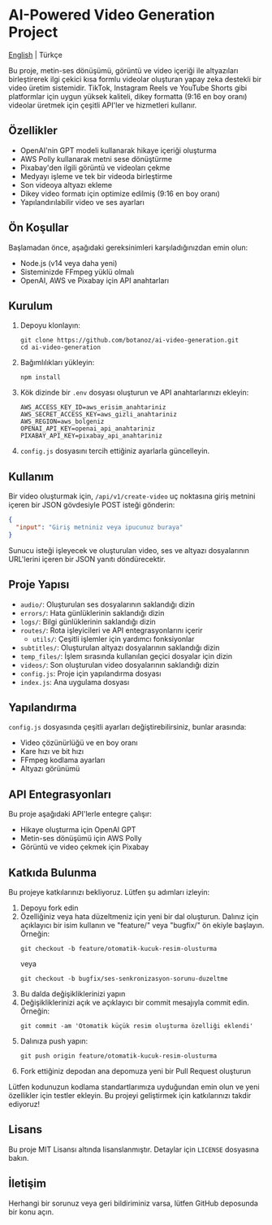 # AI-Powered Video Generation Project

[English](README.md) | Türkçe

Bu proje, metin-ses dönüşümü, görüntü ve video içeriği ile altyazıları birleştirerek ilgi çekici kısa formlu videolar oluşturan yapay zeka destekli bir video üretim sistemidir. TikTok, Instagram Reels ve YouTube Shorts gibi platformlar için uygun yüksek kaliteli, dikey formatta (9:16 en boy oranı) videolar üretmek için çeşitli API'ler ve hizmetleri kullanır.

## Özellikler

- OpenAI'nin GPT modeli kullanarak hikaye içeriği oluşturma
- AWS Polly kullanarak metni sese dönüştürme
- Pixabay'den ilgili görüntü ve videoları çekme
- Medyayı işleme ve tek bir videoda birleştirme
- Son videoya altyazı ekleme
- Dikey video formatı için optimize edilmiş (9:16 en boy oranı)
- Yapılandırılabilir video ve ses ayarları

## Ön Koşullar

Başlamadan önce, aşağıdaki gereksinimleri karşıladığınızdan emin olun:

- Node.js (v14 veya daha yeni)
- Sisteminizde FFmpeg yüklü olmalı
- OpenAI, AWS ve Pixabay için API anahtarları

## Kurulum

1. Depoyu klonlayın:
   ```
   git clone https://github.com/botanoz/ai-video-generation.git
   cd ai-video-generation
   ```

2. Bağımlılıkları yükleyin:
   ```
   npm install
   ```

3. Kök dizinde bir `.env` dosyası oluşturun ve API anahtarlarınızı ekleyin:
   ```
   AWS_ACCESS_KEY_ID=aws_erisim_anahtariniz
   AWS_SECRET_ACCESS_KEY=aws_gizli_anahtariniz
   AWS_REGION=aws_bolgeniz
   OPENAI_API_KEY=openai_api_anahtariniz
   PIXABAY_API_KEY=pixabay_api_anahtariniz
   ```

4. `config.js` dosyasını tercih ettiğiniz ayarlarla güncelleyin.

## Kullanım

Bir video oluşturmak için, `/api/v1/create-video` uç noktasına giriş metnini içeren bir JSON gövdesiyle POST isteği gönderin:

```json
{
  "input": "Giriş metniniz veya ipucunuz buraya"
}
```

Sunucu isteği işleyecek ve oluşturulan video, ses ve altyazı dosyalarının URL'lerini içeren bir JSON yanıtı döndürecektir.

## Proje Yapısı

- `audio/`: Oluşturulan ses dosyalarının saklandığı dizin
- `errors/`: Hata günlüklerinin saklandığı dizin
- `logs/`: Bilgi günlüklerinin saklandığı dizin
- `routes/`: Rota işleyicileri ve API entegrasyonlarını içerir
  - `utils/`: Çeşitli işlemler için yardımcı fonksiyonlar
- `subtitles/`: Oluşturulan altyazı dosyalarının saklandığı dizin
- `temp_files/`: İşlem sırasında kullanılan geçici dosyalar için dizin
- `videos/`: Son oluşturulan video dosyalarının saklandığı dizin
- `config.js`: Proje için yapılandırma dosyası
- `index.js`: Ana uygulama dosyası

## Yapılandırma

`config.js` dosyasında çeşitli ayarları değiştirebilirsiniz, bunlar arasında:

- Video çözünürlüğü ve en boy oranı
- Kare hızı ve bit hızı
- FFmpeg kodlama ayarları
- Altyazı görünümü

## API Entegrasyonları

Bu proje aşağıdaki API'lerle entegre çalışır:

- Hikaye oluşturma için OpenAI GPT
- Metin-ses dönüşümü için AWS Polly
- Görüntü ve video çekmek için Pixabay

## Katkıda Bulunma

Bu projeye katkılarınızı bekliyoruz. Lütfen şu adımları izleyin:

1. Depoyu fork edin
2. Özelliğiniz veya hata düzeltmeniz için yeni bir dal oluşturun. Dalınız için açıklayıcı bir isim kullanın ve "feature/" veya "bugfix/" ön ekiyle başlayın. Örneğin:
   ```
   git checkout -b feature/otomatik-kucuk-resim-olusturma
   ```
   veya
   ```
   git checkout -b bugfix/ses-senkronizasyon-sorunu-duzeltme
   ```
3. Bu dalda değişikliklerinizi yapın
4. Değişikliklerinizi açık ve açıklayıcı bir commit mesajıyla commit edin. Örneğin:
   ```
   git commit -am 'Otomatik küçük resim oluşturma özelliği eklendi'
   ```
5. Dalınıza push yapın:
   ```
   git push origin feature/otomatik-kucuk-resim-olusturma
   ```
6. Fork ettiğiniz depodan ana depomuza yeni bir Pull Request oluşturun

Lütfen kodunuzun kodlama standartlarımıza uyduğundan emin olun ve yeni özellikler için testler ekleyin. Bu projeyi geliştirmek için katkılarınızı takdir ediyoruz!

## Lisans

Bu proje MIT Lisansı altında lisanslanmıştır. Detaylar için `LICENSE` dosyasına bakın.

## İletişim

Herhangi bir sorunuz veya geri bildiriminiz varsa, lütfen GitHub deposunda bir konu açın.

